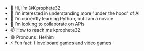 - 👋 Hi, I’m @Kprophete32
- 👀 I’m interested in understanding more "under the hood" of AI
- 🌱 I’m currently learning Python, but I am a novice
- 💞️ I’m looking to collaborate on APIs
- 📫 How to reach me kprophete32
- 😄 Pronouns: He/him
- ⚡ Fun fact: I love board games and video games

<!---
Kprophete32/Kprophete32 is a ✨ special ✨ repository because its `README.md` (this file) appears on your GitHub profile.
You can click the Preview link to take a look at your changes.
--->

